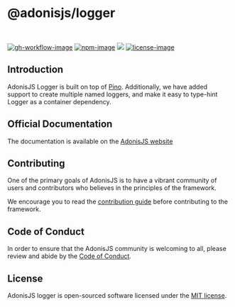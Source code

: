# @adonisjs/logger

<br />

[![gh-workflow-image]][gh-workflow-url] [![npm-image]][npm-url] ![][typescript-image] [![license-image]][license-url]

## Introduction
AdonisJS Logger is built on top of [Pino](https://getpino.io/#/). Additionally, we have added support to create multiple named loggers, and make it easy to type-hint Logger as a container dependency.

## Official Documentation
The documentation is available on the [AdonisJS website](https://docs.adonisjs.com/guides/logger)

## Contributing
One of the primary goals of AdonisJS is to have a vibrant community of users and contributors who believes in the principles of the framework.

We encourage you to read the [contribution guide](https://github.com/adonisjs/.github/blob/main/docs/CONTRIBUTING.md) before contributing to the framework.

## Code of Conduct
In order to ensure that the AdonisJS community is welcoming to all, please review and abide by the [Code of Conduct](https://github.com/adonisjs/.github/blob/main/docs/CODE_OF_CONDUCT.md).

## License
AdonisJS logger is open-sourced software licensed under the [MIT license](LICENSE.md).

[gh-workflow-image]: https://img.shields.io/github/actions/workflow/status/adonisjs/logger/checks.yml?style=for-the-badge
[gh-workflow-url]: https://github.com/adonisjs/logger/actions/workflows/checks.yml "Github action"

[typescript-image]: https://img.shields.io/badge/Typescript-294E80.svg?style=for-the-badge&logo=typescript
[typescript-url]:  "typescript"

[npm-image]: https://img.shields.io/npm/v/@adonisjs/logger.svg?style=for-the-badge&logo=npm
[npm-url]: https://npmjs.org/package/@adonisjs/logger "npm"

[license-image]: https://img.shields.io/npm/l/@adonisjs/logger?color=blueviolet&style=for-the-badge
[license-url]: LICENSE.md "license"
